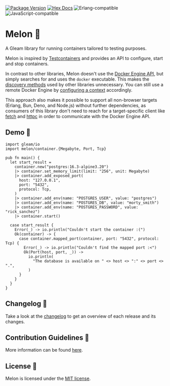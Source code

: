 [![Package Version](https://img.shields.io/hexpm/v/melon)](https://hex.pm/packages/melon)
[![Hex Docs](https://img.shields.io/badge/hex-docs-ffaff3)](https://hexdocs.pm/melon)
![Erlang-compatible](https://img.shields.io/badge/target-erlang-a2003e)
![JavaScript-compatible](https://img.shields.io/badge/target-javascript-f1e05a)

# Melon 🍈

A Gleam library for running containers tailored to testing purposes.

Melon is inspired by [Testcontainers](https://testcontainers.com/) and provides an API to configure, start and stop
containers.

In contrast to other libraries, Melon doesn't use the [Docker Engine API](https://docs.docker.com/engine/api/), but
simply searches for and uses the `docker` executable. This makes the
[discovery methods](https://java.testcontainers.org/supported_docker_environment/#docker-environment-discovery) used by
other libraries unnecessary. You can still use a remote Docker Engine by
[configuring a context](https://code.visualstudio.com/docs/containers/ssh) accordingly.

This approach also makes it possible to support all non-browser targets (Erlang, Bun, Deno, and Node.js) without further
dependencies, as consumers of this library don't need to reach for a target-specific client like
[fetch](https://hexdocs.pm/gleam_fetch/) and [httpc](https://hexdocs.pm/gleam_httpc/) in order to communicate with the
Docker Engine API.

## Demo 🍈

```gleam
import gleam/io
import melon/container.{Megabyte, Port, Tcp}

pub fn main() {
  let start_result =
    container.new("postgres:16.3-alpine3.20")
    |> container.set_memory_limit(limit: "256", unit: Megabyte)
    |> container.add_exposed_port(
      host: "127.0.0.1",
      port: "5432",
      protocol: Tcp,
    )
    |> container.add_env(name: "POSTGRES_USER", value: "postgres")
    |> container.add_env(name: "POSTGRES_DB", value: "morty_smith")
    |> container.add_env(name: "POSTGRES_PASSWORD", value: "rick_sanchez")
    |> container.start()

  case start_result {
    Error(_) -> io.println("Couldn't start the container :(")
    Ok(container) -> {
      case container.mapped_port(container, port: "5432", protocol: Tcp) {
        Error(_) -> io.println("Couldn't find the mapped port :<")
        Ok(Port(host, port, _)) ->
          io.println(
            "The database is available on " <> host <> ":" <> port <> ".",
          )
      }
    }
  }
}
```

## Changelog 🍈

Take a look at the [changelog](https://github.com/patrik-kuehl/melon/blob/main/CHANGELOG.md) to get an overview of each
release and its changes.

## Contribution Guidelines 🍈

More information can be found [here](https://github.com/patrik-kuehl/melon/blob/main/CONTRIBUTING.md).

## License 🍈

Melon is licensed under the [MIT license](https://github.com/patrik-kuehl/melon/blob/main/LICENSE.md).
